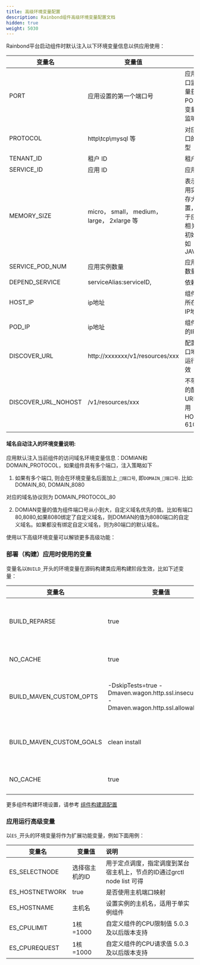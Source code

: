 ```yaml
---
title: 高级环境变量配置
description: Rainbond组件高级环境变量配置文档
hidden: true
weight: 5030
---
```



Rainbond平台启动组件时默认注入以下环境变量信息以供应用使用：

| 变量名              | 变量值                                      | 说明                                                         |
| ------------------- | ------------------------------------------- | ------------------------------------------------------------ |
| PORT                | 应用设置的第一个端口号                      | 应用建立端口监听时尽量获取 PORT 环境变量值进行监听           |
| PROTOCOL            | http\tcp\mysql 等                           | 对应上诉端口的协议类型                                       |
| TENANT_ID           | 租户 ID                                     | 租户 ID                                                      |
| SERVICE_ID          | 应用 ID                                     | 应用 ID                                                      |
| MEMORY_SIZE         | micro， small， medium， large， 2xlarge 等 | 表示当前应用实例的内存大小设置，一般用于应用内存相关设置的初始化，例如 JAVA_OPTS |
| SERVICE_POD_NUM     | 应用实例数量                                | 应用实例的数量                                               |
| DEPEND_SERVICE      | serviceAlias:serviceID,                     | 依赖的应用                                                   |
| HOST_IP             | ip地址                                      | 组件运行时所在宿主机IP地址                                   |
| POD_IP              | ip地址                                      | 组件运行时的IP地址                                           |
| DISCOVER_URL        | http://xxxxxxx/v1/resources/xxx             | 配置发现接口地址,插件运行环境有效                            |
| DISCOVER_URL_NOHOST | /v1/resources/xxx                           | 不带IP地址的配置发现URL, 地址使用HOST_IP：6100 |
|  |  |  |

#### 域名自动注入的环境变量说明:

应用默认注入当前组件的访问域名环境变量信息：DOMIAN和DOMAIN_PROTOCOL，如果组件具有多个端口，注入策略如下

1. 如果有多个端口, 则会在环境变量名后面加上`_端口号`, 即`DOMAIN_端口号`. 比如: DOMAIN_80, DOMAIN_8080

  对应的域名协议则为 DOMAIN_PROTOCOL_80

2. DOMIAN变量的值为组件端口号从小到大，自定义域名优先的值。比如有端口80,8080,如果8080绑定了自定义域名，则DOMIAN的值为8080端口的自定义域名。如果都没有绑定自定义域名，则为80端口的默认域名。



使用以下高级环境变量可以解锁更多高级功能：

### 部署（构建）应用时使用的变量

变量名以`BUILD_`开头的环境变量在源码构建类应用构建阶段生效，比如下述变量：

| 变量名                   | 变量值                                                       | 说明                        |
| ------------------------ | ------------------------------------------------------------ | --------------------------- |
| BUILD_REPARSE            | true                                                         | 构建时重新识别代码语言类型  |
| NO_CACHE                 | true                                                         | 构建时不使用缓存包          |
| BUILD_MAVEN_CUSTOM_OPTS  | -DskipTests=true -Dmaven.wagon.http.ssl.insecure=true -Dmaven.wagon.http.ssl.allowall=true | 用于 maven 构建，默认值如前 |
| BUILD_MAVEN_CUSTOM_GOALS | clean install                                                | 用于 maven 构建，默认值如前 |
| NO_CACHE                 | true                                                         | 构建时不使用缓存包          |

更多组件构建环境设置，请参考 [组件构建源配置](../service-source/)

### 应用运行高级变量

以`ES_`开头的环境变量将作为扩展功能变量，例如下面用例：

| 变量名         | 变量值         | 说明                                                         |
| -------------- | -------------- | :----------------------------------------------------------- |
| ES_SELECTNODE  | 选择宿主机的ID | 用于定点调度，指定调度到某台宿主机上，节点的ID通过grctl node list 可得 |
| ES_HOSTNETWORK | true           | 是否使用主机端口映射                                         |
| ES_HOSTNAME    | 主机名         | 设置实例的主机名，适用于单实例组件                           |
| ES_CPULIMIT    | 1核=1000       |  自定义组件的CPU限制值  5.0.3及以后版本支持                   |
| ES_CPUREQUEST    | 1核=1000       |  自定义组件的CPU请求值     5.0.3及以后版本支持           |
